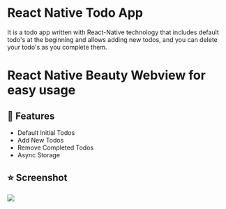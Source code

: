 # React Native Todo App
It is a todo app written with React-Native technology that includes default todo's at the beginning and allows adding new todos, and you can delete your todo's as you complete them.


# React Native Beauty Webview for easy usage
## :star2: Features
- Default Initial Todos
- Add New Todos
- Remove Completed Todos
- Async Storage

## :star: Screenshot

![](./src/assets/ios.gif)
